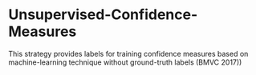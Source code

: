 # Unsupervised-Confidence-Measures
This strategy provides labels for training confidence measures based on machine-learning technique without ground-truth labels (BMVC 2017))
